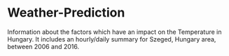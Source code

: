 # Weather-Prediction
Information about  the factors which have an impact on the Temperature in Hungary. It includes an hourly/daily summary for Szeged, Hungary area, between 2006 and 2016.
